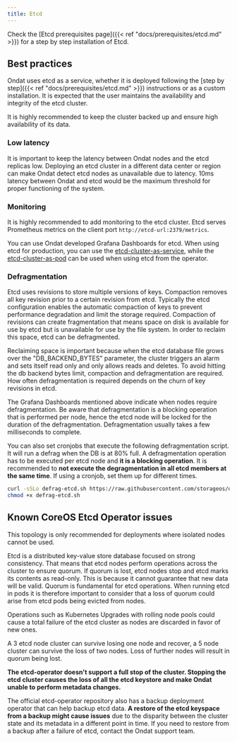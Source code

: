```yaml
---
title: Etcd
---
```


Check the [Etcd prerequisites page]({{< ref "docs/prerequisites/etcd.md" >}})
for a step by step installation of Etcd.

## Best practices

Ondat uses etcd as a service, whether it is deployed following the [step by
step]({{< ref "docs/prerequisites/etcd.md" >}})
instructions or as a custom installation. It is expected that the user
maintains the availability and integrity of the etcd cluster.

It is highly recommended to keep the cluster backed up and ensure high
availability of its data.

### Low latency

It is important to keep the latency between Ondat nodes and the etcd
replicas low. Deploying an etcd cluster in a different data center or region
can make Ondat detect etcd nodes as unavailable due to latency. 10ms
latency between Ondat and etcd would be the maximum threshold for proper
functioning of the system.

### Monitoring

It is highly recommended to add monitoring to the etcd cluster. Etcd serves
Prometheus metrics on the client port `http://etcd-url:2379/metrics`.

You can use Ondat developed Grafana Dashboards for etcd. When using etcd
for production, you can use the
[etcd-cluster-as-service](https://grafana.com/grafana/dashboards/10322), while
the [etcd-cluster-as-pod](https://grafana.com/grafana/dashboards/10323) can be
used when using etcd from the operator.

### Defragmentation

Etcd uses revisions to store multiple versions of keys. Compaction removes all
key revision prior to a certain revision from etcd. Typically the etcd
configuration enables the automatic compaction of keys to prevent performance
degradation and limit the storage required. Compaction of revisions can create
fragmentation that means space on disk is available for use by etcd but is
unavailable for use by the file system. In order to reclaim this space, etcd
can be defragmented.

Reclaiming space is important because when the etcd database file grows over
the "DB_BACKEND_BYTES" parameter, the cluster triggers an alarm and sets itself
read only and only allows reads and deletes. To avoid hitting the db backend
bytes limit, compaction and defragmentation are required. How often
defragmentation is required depends on the churn of key revisions in etcd.

The Grafana Dashboards mentioned above indicate when nodes require
defragmentation. Be aware that defragmentation is a blocking operation that is
performed per node, hence the etcd node will be locked for the duration of the
defragmentation. Defragmentation usually takes a few milliseconds to complete.

You can also set cronjobs that execute the following defragmentation script. It
will run a defrag when the DB is at 80% full. A defragmentation operation has
to be executed per etcd node and __it is a blocking operation__. It is recommended
to __not execute the degragmentation in all etcd members at the same time__. If
using a cronjob, set them up for different times.

```bash
curl -sSLo defrag-etcd.sh https://raw.githubusercontent.com/storageos/deploy/master/k8s/deploy-storageos/etcd-helpers/etcd-ansible-systemd/roles/install_etcd/templates/defrag-etcd.sh.j2
chmod +x defrag-etcd.sh
```

## Known CoreOS Etcd Operator issues

This topology is only recommended for deployments where isolated nodes cannot be
used.

Etcd is a distributed key-value store database focused on strong consistency.
That means that etcd nodes perform operations across the cluster to ensure
quorum. If quorum is lost, etcd nodes stop and etcd marks its contents as
read-only. This is because it cannot guarantee that new data will be valid.
Quorum is fundamental for etcd operations. When running etcd in pods it is
therefore important to consider that a loss of quorum could arise from etcd
pods being evicted from nodes.

Operations such as Kubernetes Upgrades with rolling node pools could cause a
total failure of the etcd cluster as nodes are discarded in favor of new ones.

A 3 etcd node cluster can survive losing one node and recover, a 5 node cluster
can survive the loss of two nodes. Loss of further nodes will result in quorum
being lost.

__The etcd-operator doesn't support a full stop of the cluster. Stopping the
etcd cluster causes the loss of all the etcd keystore and make Ondat unable
to perform metadata changes.__

The official etcd-operator repository also has a backup deployment operator
that can help backup etcd data. __A restore of the etcd keyspace from a backup
might cause issues__ due to the disparity between the cluster state and its
metadata in a different point in time. If you need to restore from a backup
after a failure of etcd, contact the Ondat support team.
